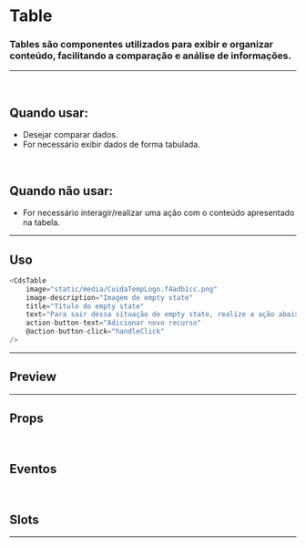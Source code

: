 # Table

### Tables são componentes utilizados para exibir e organizar conteúdo, facilitando a comparação e análise de informações.
---
<br>

## Quando usar:
- Desejar comparar dados.
- For necessário exibir dados de forma tabulada.

<br>

## Quando não usar:
- For necessário interagir/realizar uma ação com o conteúdo apresentado na tabela.

---

## Uso

```js
<CdsTable
	image="static/media/CuidaTempLogo.f4adb1cc.png"
	image-description="Imagem de empty state"
	title="Título do empty state"
	text="Para sair dessa situação de empty state, realize a ação abaixo"
	action-button-text="Adicionar novo recurso"
	@action-button-click="handleClick"
/>
```

---

## Preview

<PreviewBuilder
	:args
	component="CdsTable"
	:events
	with-background
/>

---

## Props

<APITable
	name="CdsTable"
	section="props"
/>
<br>

## Eventos

<APITable
	name="CdsTable"
	section="events"
/>
<br>

## Slots

<APITable
	name="CdsTable"
	section="slots"
/>

---

<script setup>
import { ref } from 'vue';
import CdsTable from '@/components/Table.vue';

const fields = [
	{
		key: 'field-1',
		label: 'Field 1',
		formatter: (value) => { return `${value}a`  },
		width: '50%',
	},
	{
		key: 'field2',
		label: 'Field 2',
		width: '20%',
	},
	{
		key: 'field-3',
		label: 'Field 3',
	},
	{
		key: 'field_4',
		label: 'Field 4',
	},
];

const items = [
	{
		'field-1': '2023-10-10',
		'field2': '0',
		'field-3': 0,
		'field_4': 10298726432
	},
	{
		'field-1': '2023-10-10',
		'field2': '1',
		'field-3': 72,
		'field_4': 10298726432
	},
	{
		'field-1': '2023-10-10',
		'field2': 'field 2 content b',
		'field_3': 60,
		'field_4': 10298726432
	},
];

const events = [
	'update:modelValue'
];

const args = ref({
	items,
	fields
});
</script>
